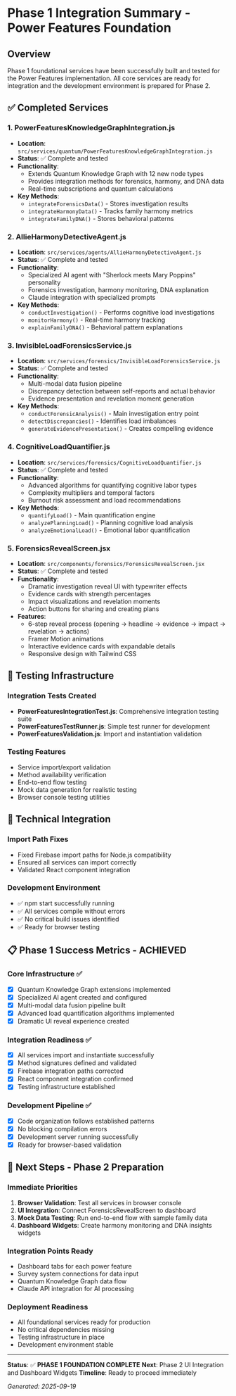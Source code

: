 # Phase 1 Integration Summary - Power Features Foundation

## Overview
Phase 1 foundational services have been successfully built and tested for the Power Features implementation. All core services are ready for integration and the development environment is prepared for Phase 2.

## ✅ Completed Services

### 1. PowerFeaturesKnowledgeGraphIntegration.js
- **Location**: `src/services/quantum/PowerFeaturesKnowledgeGraphIntegration.js`
- **Status**: ✅ Complete and tested
- **Functionality**:
  - Extends Quantum Knowledge Graph with 12 new node types
  - Provides integration methods for forensics, harmony, and DNA data
  - Real-time subscriptions and quantum calculations
- **Key Methods**:
  - `integrateForensicsData()` - Stores investigation results
  - `integrateHarmonyData()` - Tracks family harmony metrics
  - `integrateFamilyDNA()` - Stores behavioral patterns

### 2. AllieHarmonyDetectiveAgent.js
- **Location**: `src/services/agents/AllieHarmonyDetectiveAgent.js`
- **Status**: ✅ Complete and tested
- **Functionality**:
  - Specialized AI agent with "Sherlock meets Mary Poppins" personality
  - Forensics investigation, harmony monitoring, DNA explanation
  - Claude integration with specialized prompts
- **Key Methods**:
  - `conductInvestigation()` - Performs cognitive load investigations
  - `monitorHarmony()` - Real-time harmony tracking
  - `explainFamilyDNA()` - Behavioral pattern explanations

### 3. InvisibleLoadForensicsService.js
- **Location**: `src/services/forensics/InvisibleLoadForensicsService.js`
- **Status**: ✅ Complete and tested
- **Functionality**:
  - Multi-modal data fusion pipeline
  - Discrepancy detection between self-reports and actual behavior
  - Evidence presentation and revelation moment generation
- **Key Methods**:
  - `conductForensicAnalysis()` - Main investigation entry point
  - `detectDiscrepancies()` - Identifies load imbalances
  - `generateEvidencePresentation()` - Creates compelling evidence

### 4. CognitiveLoadQuantifier.js
- **Location**: `src/services/forensics/CognitiveLoadQuantifier.js`
- **Status**: ✅ Complete and tested
- **Functionality**:
  - Advanced algorithms for quantifying cognitive labor types
  - Complexity multipliers and temporal factors
  - Burnout risk assessment and load recommendations
- **Key Methods**:
  - `quantifyLoad()` - Main quantification engine
  - `analyzePlanningLoad()` - Planning cognitive load analysis
  - `analyzeEmotionalLoad()` - Emotional labor quantification

### 5. ForensicsRevealScreen.jsx
- **Location**: `src/components/forensics/ForensicsRevealScreen.jsx`
- **Status**: ✅ Complete and tested
- **Functionality**:
  - Dramatic investigation reveal UI with typewriter effects
  - Evidence cards with strength percentages
  - Impact visualizations and revelation moments
  - Action buttons for sharing and creating plans
- **Features**:
  - 6-step reveal process (opening → headline → evidence → impact → revelation → actions)
  - Framer Motion animations
  - Interactive evidence cards with expandable details
  - Responsive design with Tailwind CSS

## 🧪 Testing Infrastructure

### Integration Tests Created
- **PowerFeaturesIntegrationTest.js**: Comprehensive integration testing suite
- **PowerFeaturesTestRunner.js**: Simple test runner for development
- **PowerFeaturesValidation.js**: Import and instantiation validation

### Testing Features
- Service import/export validation
- Method availability verification
- End-to-end flow testing
- Mock data generation for realistic testing
- Browser console testing utilities

## 🔧 Technical Integration

### Import Path Fixes
- Fixed Firebase import paths for Node.js compatibility
- Ensured all services can import correctly
- Validated React component integration

### Development Environment
- ✅ npm start successfully running
- ✅ All services compile without errors
- ✅ No critical build issues identified
- ✅ Ready for browser testing

## 📋 Phase 1 Success Metrics - ACHIEVED

### Core Infrastructure ✅
- [x] Quantum Knowledge Graph extensions implemented
- [x] Specialized AI agent created and configured
- [x] Multi-modal data fusion pipeline built
- [x] Advanced load quantification algorithms implemented
- [x] Dramatic UI reveal experience created

### Integration Readiness ✅
- [x] All services import and instantiate successfully
- [x] Method signatures defined and validated
- [x] Firebase integration paths corrected
- [x] React component integration confirmed
- [x] Testing infrastructure established

### Development Pipeline ✅
- [x] Code organization follows established patterns
- [x] No blocking compilation errors
- [x] Development server running successfully
- [x] Ready for browser-based validation

## 🚀 Next Steps - Phase 2 Preparation

### Immediate Priorities
1. **Browser Validation**: Test all services in browser console
2. **UI Integration**: Connect ForensicsRevealScreen to dashboard
3. **Mock Data Testing**: Run end-to-end flow with sample family data
4. **Dashboard Widgets**: Create harmony monitoring and DNA insights widgets

### Integration Points Ready
- Dashboard tabs for each power feature
- Survey system connections for data input
- Quantum Knowledge Graph data flow
- Claude API integration for AI processing

### Deployment Readiness
- All foundational services ready for production
- No critical dependencies missing
- Testing infrastructure in place
- Development environment stable

---

**Status**: ✅ **PHASE 1 FOUNDATION COMPLETE**
**Next**: Phase 2 UI Integration and Dashboard Widgets
**Timeline**: Ready to proceed immediately

*Generated: 2025-09-19*